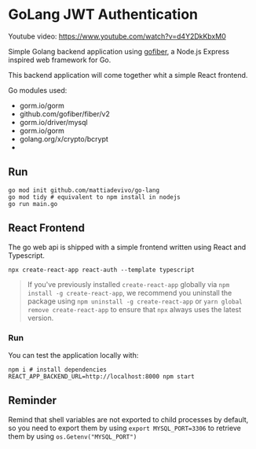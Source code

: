 # GoLang JWT Authentication

Youtube video: https://www.youtube.com/watch?v=d4Y2DkKbxM0

Simple Golang backend application using [gofiber](https://github.com/gofiber/fiber), a Node.js Express inspired web framework for Go.

This backend application will come together whit a simple React frontend. 

Go modules used:
- gorm.io/gorm
- github.com/gofiber/fiber/v2
- gorm.io/driver/mysql
- gorm.io/gorm
- golang.org/x/crypto/bcrypt
- 

## Run

```shell
go mod init github.com/mattiadevivo/go-lang
go mod tidy # equivalent to npm install in nodejs
go run main.go
```

## React Frontend

The go web api is shipped with a simple frontend written using React and Typescript.


```shell
npx create-react-app react-auth --template typescript
```
> If you've previously installed `create-react-app` globally via `npm install -g create-react-app`, we recommend you uninstall the package using `npm uninstall -g create-react-app` or `yarn global remove create-react-app` to ensure that `npx` always uses the latest version.

### Run 

You can test the application locally with:
```shell
npm i # install dependencies
REACT_APP_BACKEND_URL=http://localhost:8000 npm start
```


## Reminder

Remind that shell variables are not exported to child processes by default, so you need to export them by using `export MYSQL_PORT=3306` to retrieve them by using `os.Getenv("MYSQL_PORT")`